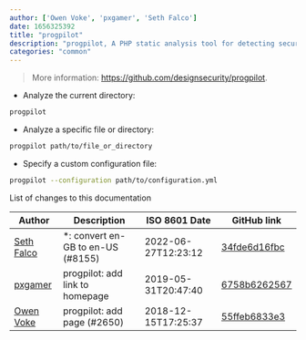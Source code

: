 ```yaml
---
author: ['Owen Voke', 'pxgamer', 'Seth Falco']
date: 1656325392
title: "progpilot"
description: "progpilot, A PHP static analysis tool for detecting security vulnerabilities."
categories: "common"
---
```

> More information: <https://github.com/designsecurity/progpilot>.

- Analyze the current directory:

```bash
progpilot
```

- Analyze a specific file or directory:

```bash
progpilot path/to/file_or_directory
```

- Specify a custom configuration file:

```bash
progpilot --configuration path/to/configuration.yml
```
List of changes to this documentation


Author | Description | ISO 8601 Date | GitHub link
------|-----|-----|-----
[Seth Falco](mailto:seth@falco.fun) | *: convert en-GB to en-US (#8155) | 2022-06-27T12:23:12 | [34fde6d16fbc](https://github.com/tldr-pages/tldr/commit/34fde6d16fbc0a3c45fff5903f0fc2597547b1bb)
[pxgamer](mailto:owzie123@gmail.com) | progpilot: add link to homepage | 2019-05-31T20:47:40 | [6758b6262567](https://github.com/tldr-pages/tldr/commit/6758b6262567a448ce7952e341faffe356180af8)
[Owen Voke](mailto:owzie123@gmail.com) | progpilot: add page (#2650) | 2018-12-15T17:25:37 | [55ffeb6833e3](https://github.com/tldr-pages/tldr/commit/55ffeb6833e30ab9934d57c23feedd7e2009abd3)

